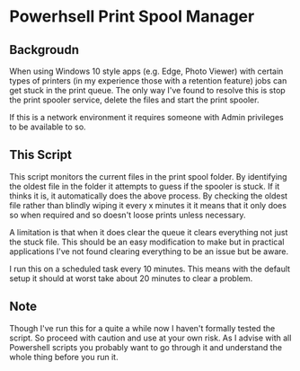 # Powerhsell Print Spool Manager

## Backgroudn

When using Windows 10 style apps (e.g. Edge, Photo Viewer) with certain types of printers (in my experience those with a retention feature) jobs can get stuck in the print queue. The only way I've found to resolve this is stop the print spooler service, delete the files and start the print spooler.

If this is a network environment it requires someone with Admin privileges to be available to so.

## This Script

This script monitors the current files in the print spool folder. By identifying the oldest file in the folder it attempts to guess if the spooler is stuck. If it thinks it is, it automatically does the above process. By checking the oldest file rather than blindly wiping it every x minutes it it means that it only does so when required and so doesn't loose prints unless necessary.

A limitation is that when it does clear the queue it clears everything not just the stuck file. This should be an easy modification to make but in practical applications I've not found clearing everything to be an issue but be aware.

I run this on a scheduled task every 10 minutes. This means with the default setup it should at worst take about 20 minutes to clear a problem.

## Note

Though I've run this for a quite a while now I haven't formally tested the script. So proceed with caution and use at your own risk. As I advise with all Powershell scripts you probably want to go through it and understand the whole thing before you run it.
